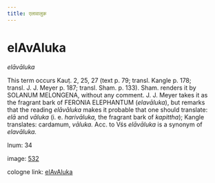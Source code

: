 ```yaml
---
title: एलावालुक
---
```


# elAvAluka

<i>elāvāluka</i>  <div n="P" />This term occurs Kauṭ. 2, 25, 27 (text p. 79; transl. Kangle p. 178; <div n="lb" />transl. <bot>J. J.</bot> Meyer p. 187; transl. Sham. p. 133). Sham. renders it by <div n="lb" /><bot>SOLANUM MELONGENA</bot>, without any comment. <bot>J. J.</bot> Meyer takes it as <div n="lb" />the fragrant bark of <bot>FERONIA ELEPHANTUM</bot> (<i>elavāluka</i>), but remarks <div n="lb" />that the reading <i>elāvāluka</i> makes it probable that one should translate: <div n="lb" /><i>elā</i> and <i>vāluka</i> (i. e. <i>harivāluka,</i> the fragrant bark of <i>kapittha</i>); Kangle <div n="lb" />translates: cardamum, <i>vāluka.</i> Acc. to Vśs <i>elāvāluka</i> is a synonym of <div n="lb" /><i>elavāluka.</i>

lnum: 34

image: [532](https://www.sanskrit-lexicon.uni-koeln.de/scans/csl-apidev/servepdf.php?dict=snp&page=532)

cologne link: [elAvAluka](https://sanskrit-lexicon.uni-koeln.de/scans/csl-apidev/getword.php?dict=snp&key=elAvAluka)

